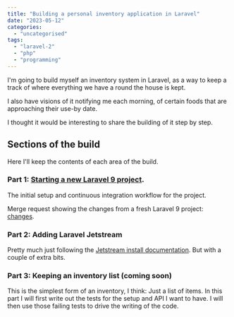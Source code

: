 ```yaml
---
title: "Building a personal inventory application in Laravel"
date: "2023-05-12"
categories: 
  - "uncategorised"
tags: 
  - "laravel-2"
  - "php"
  - "programming"
---
```


I'm going to build myself an inventory system in Laravel, as a way to keep a track of where everything we have a round the house is kept.

I also have visions of it notifying me each morning, of certain foods that are approaching their use-by date.

I thought it would be interesting to share the building of it step by step.

## Sections of the build

Here I'll keep the contents of each area of the build.

### Part 1: [Starting a new Laravel 9 project](https://davidpeach.co.uk/2023/01/13/starting-a-new-laravel-9-project/).

The initial setup and continuous integration workflow for the project.

Merge request showing the changes from a fresh Laravel 9 project: [changes](https://github.com/davidpeach/inventory/pull/1/files).

### Part 2: Adding Laravel Jetstream

Pretty much just following the [Jetstream install documentation](https://jetstream.laravel.com/2.x/installation.html). But with a couple of extra bits.

### Part 3: Keeping an inventory list (coming soon)

This is the simplest form of an inventory, I think: Just a list of items. In this part I will first write out the tests for the setup and API I want to have. I will then use those failing tests to drive the writing of the code.
